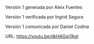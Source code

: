 Versión 1 generada por Aleix Fuentes

Versión 1 verificada por Ingrid Segura

Versión 1 comunicada por Daniel Codina

URL: https://youtu.be/dkHAGqi7AgI
